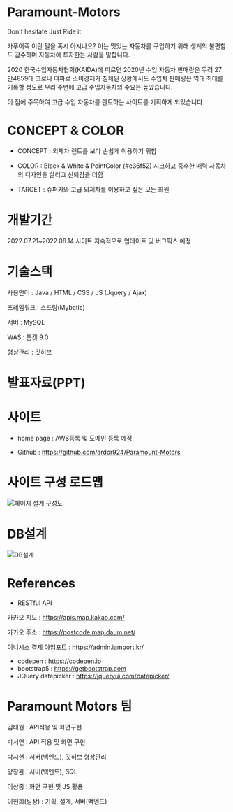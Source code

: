 # Paramount-Motors 
Don't hesitate
Just Ride it

카푸어족 이란 말을 혹시 아시나요?
이는 멋있는 자동차를 구입하기 위해 생계의 불편함도 감수하며 자동차에 투자한는 사람을 말합니다.

2020 한국수입자동차협회(KAIDA)에 따르면 2020년 수입 자동차 판매량은 무려 27만4859대 
코로나 여파로 소비경제가 침체된 상황에서도 수입차 판매량은 역대 최대를 기록할 정도로
우리 주변에 고급 수입자동차의 수요는 높았습니다.

이 점에 주목하여 고급 수입 자동차를 렌트하는 사이트를 기획하게 되었습니다.


# CONCEPT & COLOR

- CONCEPT :
외체차 렌트를 보다 손쉽게 
이용하기 위함 

- COLOR :
Black & White 
& PointColor (#c36f52) 
시크하고 중후한 매력
자동차의 디자인을 살리고 신뢰감을 더함

- TARGET :
슈퍼카와 고급 외제차를 이용하고 싶은 모든 회원

# 개발기간
2022.07.21~2022.08.14
사이트 지속적으로 업데이트 및 버그픽스 예정

# 기술스택

사용언어 :
Java / HTML / CSS / JS (Jquery / Ajax)

프레임워크 : 스프링(Mybatis)

서버 : MySQL

WAS : 톰캣 9.0

형상관리 : 깃허브

# 발표자료(PPT)


# 사이트
- home page : AWS등록 및 도메인 등록 예정

- Github : https://github.com/ardor924/Paramount-Motors


# 사이트 구성 로드맵
![페이지 설계 구성도](https://user-images.githubusercontent.com/106001182/185879017-4bd6bbe3-881f-414e-b9d1-01b12f2b4a10.png)


# DB설계
![DB설계](https://user-images.githubusercontent.com/106001182/185865274-f02d2662-8955-4a0d-a214-acd2ce026ad7.png)


# References
- RESTful API  

카카오 지도  : https://apis.map.kakao.com/

카카오 주소  : https://postcode.map.daum.net/

이니시스 결제 아임포트  : https://admin.iamport.kr/

- codepen :  https://codepen.io 
- bootstrap5 : https://getbootstrap.com
- JQuery datepicker : https://jqueryui.com/datepicker/


# Paramount Motors 팀

김태원 : API적용 및 화면구현

박서연 : API 적용 및 화면 구현

박시현 : 서버(백엔드), 깃허브 형상관리

양창환 : 서버(백엔드), SQL

이상종 : 화면 구현 및 JS 활용

이현희(팀장) : 기획, 설계, 서버(백엔드)
